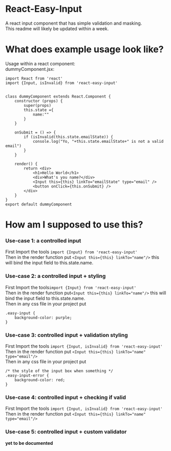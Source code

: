 # React-Easy-Input
A react input component that has simple validation and masking. <br>
This readme will likely be updated within a week.


# What does example usage look like?
Usage within a react component:<br>
dummyComponent.jsx:<br>
```
import React from 'react'
import {Input, isInvalid} from 'react-easy-input'


class dummyComponent extends React.Component {
    constructor (props) {
        super(props)
        this.state ={
            name:""
        }
    }
    
    onSubmit = () => {
        if (isInvalid(this.state.emailState)) {
            console.log("Yo, "+this.state.emailState+" is not a valid email")
        }
    }
    
    render() {
        return <div>
            <h1>Hello World</h1>
            <div>What's you name?</div>
            <Input this={this} linkTo="emailState" type="email" />
            <button onClick={this.onSubmit} />
        </div>
    }
}
export default dummyComponent
```


# How am I supposed to use this?
### Use-case 1: a controlled input
First Import the tools `import {Input} from 'react-easy-input'`<br>
Then in the render function put `<Input this={this} linkTo="name"/>` this will bind the input field to this.state.name.<br>
### Use-case 2: a controlled input + styling
First Import the tools`import {Input} from 'react-easy-input'`<br>
Then in the render function put`<Input this={this} linkTo="name"/>` this will bind the input field to this.state.name.<br>
Then in any css file in your project put<br>
```
.easy-input {
    background-color: purple;
}
```
### Use-case 3: controlled input + validation styling
First Import the tools `import {Input, isInvalid} from 'react-easy-input'`<br>
Then in the render function put `<Input this={this} linkTo="name" type="email"/>`<br>
Then in any css file in your project put<br>
```
/* the style of the input box when something */
.easy-input-error {
    background-color: red;
}
```
### Use-case 4: controlled input + checking if valid
First Import the tools `import {Input, isInvalid} from 'react-easy-input'`<br>
Then in the render function put `<Input this={this} linkTo="name" type="email"/>`<br>

### Use-case 5: controlled input + custom validator
**yet to be documented**<br>






